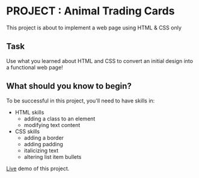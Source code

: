 # PROJECT : Animal Trading Cards

This project is about to implement a web page using HTML & CSS only

## Task

Use what you learned about HTML and CSS to convert an initial design into a functional web page!

## What should you know to begin?

To be successful in this project, you'll need to have skills in:

- HTML skills
  - adding a class to an element
  - modifying text content
- CSS skills
  - adding a border
  - adding padding
  - italicizing text
  - altering list item bullets

[Live](https://codepen.io/archanaserver/full/KoZMXZ) demo of this project.
